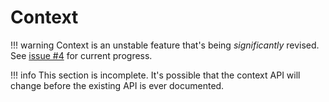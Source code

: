 # Context

!!! warning
	Context is an unstable feature that's being *significantly* revised. See [issue #4](https://github.com/Roblox/roact/issues/4) for current progress.

!!! info
	This section is incomplete. It's possible that the context API will change before the existing API is ever documented.